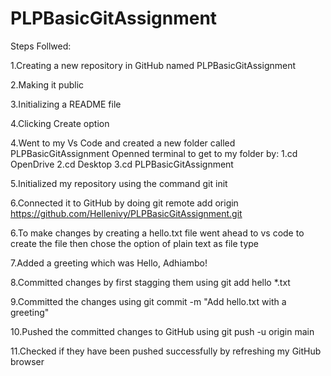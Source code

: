 # PLPBasicGitAssignment
   Steps Follwed:

1.Creating a new repository in GitHub named PLPBasicGitAssignment

2.Making it public

3.Initializing a README file

4.Clicking Create option

4.Went to my Vs Code and created a new folder called PLPBasicGitAssignment
     Openned terminal to get to my folder by:
      1.cd OpenDrive
      2.cd Desktop
      3.cd PLPBasicGitAssignment
      
5.Initialized my repository using the command  git init

6.Connected it to GitHub by doing git remote add origin https://github.com/Hellenivy/PLPBasicGitAssignment.git

6.To make changes by creating a hello.txt file went ahead to vs code to create the file then chose the option of plain text as file type

7.Added a greeting which was Hello, Adhiambo!

8.Committed changes by first stagging them using git add hello *.txt 

9.Committed the changes  using git commit -m "Add hello.txt with a greeting"

10.Pushed the committed changes  to GitHub using git push -u origin main

11.Checked if they have been pushed successfully by refreshing my GitHub browser
